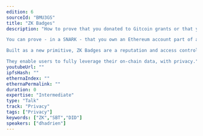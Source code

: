 ```yaml
---
edition: 6
sourceId: "BMU3GS"
title: "ZK Badges"
description: "How to prove that you donated to Gitcoin grants or that you voted for a specific DAO proposal without giving out your Ethereum address? 

You can prove - in a SNARK - that you own an Ethereum account part of a group (e.g Gitcoin donors or DAO voters) and receive a ZK Badge!

Built as a new primitive, ZK Badges are a reputation and access control tool used by on-chain (e.g governances) and off-chain apps.

They enable users to fully leverage their on-chain data, with privacy."
youtubeUrl: ""
ipfsHash: ""
ethernaIndex: ""
ethernaPermalink: ""
duration: 0
expertise: "Intermediate"
type: "Talk"
track: "Privacy"
tags: ["Privacy"]
keywords: ["ZK","SBT","DID"]
speakers: ["dhadrien"]
---
```

